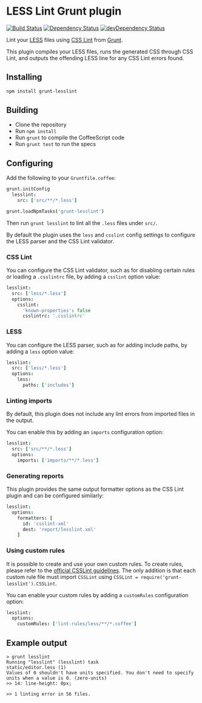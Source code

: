 # LESS Lint Grunt plugin
[![Build Status](https://travis-ci.org/jgable/grunt-lesslint.svg)](https://travis-ci.org/jgable/grunt-lesslint)
[![Dependency Status](https://david-dm.org/jgable/grunt-lesslint.svg)](https://david-dm.org/jgable/grunt-lesslint)
[![devDependency Status](https://david-dm.org/jgable/grunt-lesslint/dev-status.svg)](https://david-dm.org/jgable/grunt-lesslint#info=devDependencies)

Lint your [LESS](http://lesscss.org/) files using
[CSS Lint](http://csslint.net/) from [Grunt](http://gruntjs.com/).

This plugin compiles your LESS files, runs the generated CSS through CSS Lint,
and outputs the offending LESS line for any CSS Lint errors found.

## Installing

```sh
npm install grunt-lesslint
```

## Building
  * Clone the repository
  * Run `npm install`
  * Run `grunt` to compile the CoffeeScript code
  * Run `grunt test` to run the specs

## Configuring

Add the following to your `Gruntfile.coffee`:

```coffeescript
grunt.initConfig
  lesslint:
    src: ['src/**/*.less']

grunt.loadNpmTasks('grunt-lesslint')
```

Then run `grunt lesslint` to lint all the `.less` files under `src/`.

By default the plugin uses the `less` and `csslint` config settings to
configure the LESS parser and the CSS Lint validator.

### CSS Lint

You can configure the CSS Lint validator, such as for disabling certain rules
or loading a `.csslintrc` file, by adding a `csslint` option value:

```coffeescript
lesslint:
  src: ['less/*.less']
  options:
    csslint:
      'known-properties': false
      csslintrc: '.csslintrc'
```

### LESS

You can configure the LESS parser, such as for adding include paths,
by adding a `less` option value:

```coffeescript
lesslint:
  src: ['less/*.less']
  options:
    less:
      paths: ['includes']
```

### Linting imports

By default, this plugin does not include any lint errors from imported files
in the output.

You can enable this by adding an `imports` configuration option:

```coffeescript
lesslint:
  src: ['src/**/*.less']
  options:
    imports: ['imports/**/*.less']
```

### Generating reports

This plugin provides the same output formatter options as the CSS Lint plugin
and can be configured similarly:

```coffeescript
lesslint:
  options:
    formatters: [
      id: 'csslint-xml'
      dest: 'report/lesslint.xml'
    ]
```

### Using custom rules

It is possible to create and use your own custom rules. To create rules, please refer to the [official CSSLint guidelines](https://github.com/CSSLint/csslint/wiki/Working-with-Rules). The only addition is that each custom rule file must import `CSSLint` using `CSSLint = require('grunt-lesslint').CSSLint`.

You can enable your custom rules by adding a `customRules` configuration option:

```coffeescript
lesslint:
  options:
    customRules: ['lint-rules/less/**/*.coffee']
```

## Example output

```
> grunt lesslint
Running "lesslint" (lesslint) task
static/editor.less (1)
Values of 0 shouldn't have units specified. You don't need to specify units when a value is 0. (zero-units)
>> 14: line-height: 0px;

>> 1 linting error in 56 files.
```
